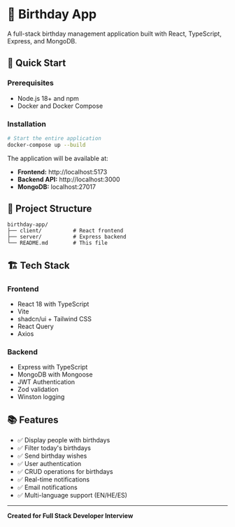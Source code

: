 # 🎂 Birthday App

A full-stack birthday management application built with React, TypeScript, Express, and MongoDB.

## 🚀 Quick Start

### Prerequisites
- Node.js 18+ and npm
- Docker and Docker Compose

### Installation

```bash
# Start the entire application
docker-compose up --build
```

The application will be available at:
- **Frontend:** http://localhost:5173
- **Backend API:** http://localhost:3000
- **MongoDB:** localhost:27017

## 📁 Project Structure

```
birthday-app/
├── client/          # React frontend
├── server/          # Express backend
└── README.md        # This file
```

## 🏗️ Tech Stack

### Frontend
- React 18 with TypeScript
- Vite
- shadcn/ui + Tailwind CSS
- React Query
- Axios

### Backend
- Express with TypeScript
- MongoDB with Mongoose
- JWT Authentication
- Zod validation
- Winston logging

## 📚 Features

- ✅ Display people with birthdays
- ✅ Filter today's birthdays
- ✅ Send birthday wishes
- ✅ User authentication
- ✅ CRUD operations for birthdays
- ✅ Real-time notifications
- ✅ Email notifications
- ✅ Multi-language support (EN/HE/ES)

---

**Created for Full Stack Developer Interview**